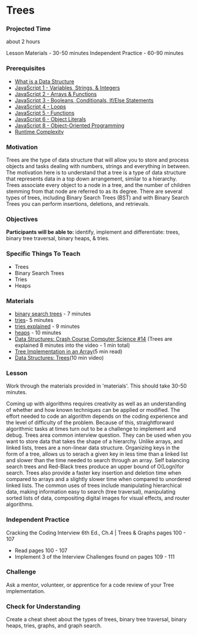 # Trees

### Projected Time
about 2 hours

Lesson Materials - 30-50 minutes
Independent Practice - 60-90 minutes

### Prerequisites
- [What is a Data Structure](https://github.com/Techtonica/curriculum/blob/master/data-structures/what-is-a-data-structure.md)
- [JavaScript 1 - Variables, Strings, & Integers](https://github.com/Techtonica/curriculum/blob/master/javascript-1/javascript-1.md)
- [JavaScript 2 - Arrays & Functions](https://github.com/Techtonica/curriculum/blob/master/javascript-2/javascript-2.md)
- [JavaScript 3 - Booleans, Conditionals, If/Else Statements](https://github.com/Techtonica/curriculum/blob/master/javascript-3/javascript-3.md)
- [JavaScript 4 - Loops](https://github.com/Techtonica/curriculum/blob/master/javascript-4/javascript-4.md)
- [JavaScript 5 - Functions](https://github.com/Techtonica/curriculum/blob/master/javascript-5/javascript-5.md)
- [JavaScript 6 - Object Literals](https://github.com/Techtonica/curriculum/blob/master/javascript-6/object-literals.md)
- [JavaScript 8 - Object-Oriented Programming](https://github.com/Techtonica/curriculum/blob/master/javascript-8/javascript-8.md)
- [Runtime Complexity](https://github.com/Techtonica/curriculum/tree/master/runtime-complexity)

### Motivation
Trees are the type of data structure that will allow you to store and process objects and tasks dealing with numbers, strings and everything in between. The motivation here is to understand that a tree is a type of data structure that represents data in a top down arrangement, similar to a hierarchy. Trees associate every object to a node in a tree, and the number of children stemming from that node are referred to as its degree. There are several types of trees, including Binary Search Trees (BST) and with Binary Search Trees you can perform insertions, deletions, and retrievals. 


### Objectives

**Participants will be able to:**
identify, implement and differentiate: trees, binary tree traversal, binary heaps, & tries.

### Specific Things To Teach
- Trees
- Binary Search Trees
- Tries
- Heaps

### Materials
- [binary search trees](https://youtu.be/P3YID7liBug) - 7 minutes
- [tries](https://youtu.be/zIjfhVPRZCg)- 5 minutes
- [tries explained](https://youtu.be/-urNrIAQnNo) - 9 minutes
- [heaps](https://youtu.be/t0Cq6tVNRBA) - 10 minutes
- [Data Structures: Crash Course Computer Science #14](https://youtu.be/DuDz6B4cqVc) (Trees are explained 8 minutes into the video - 1 min total)
- [Tree Implementation in an Array](https://webdocs.cs.ualberta.ca/~holte/T26/tree-as-array.html)(5 min read)
- [Data Structures: Trees](https://www.youtube.com/watch?v=oSWTXtMglKE)(10 min video)

### Lesson

Work through the materials provided in 'materials'.  This should take 30-50 minutes.

Coming up with algorithms requires creativity as well as an understanding of whether and how known techniques can be applied or modified. The effort needed to code an algorithm depends on the coding experience and the level of difficulty of the problem. Because of this, straightforward algorithmic tasks at times turn out to be a challenge to implement and debug. Trees area common interview question. They can be used when you want to store data that takes the shape of a hierarchy. Unlike arrays, and linked lists, trees are a non-linear data structure. Organizing keys in the form of a tree, allows us to serach a given key in less time than a linked list and slower than the time needed to search through an array. Self balancing search trees and Red-Black trees produce an upper bound of O(Logn)for search. Trees also provide a faster key insertion and deletion time when compared to arrays and a slightly slower time when compared to unordered linked lists. The common uses of trees include manipulating hierarchical data, making information easy to search (tree traversal), manipulating sorted lists of data, compositing digital images for visual effects, and router algorithms.


### Independent Practice

Cracking the Coding Interview 6th Ed., Ch.4 | Trees & Graphs pages 100 - 107
- Read pages 100 - 107
- Implement 3 of the Interview Challenges found on pages 109 - 111


### Challenge
Ask a mentor, volunteer, or apprentice for a code review of your Tree implementation.

### Check for Understanding
Create a cheat sheet about the types of trees, binary tree traversal, binary heaps, tries, graphs, and graph search.
